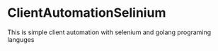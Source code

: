 # ClientAutomationSelinium
This is simple client automation with selenium and golang programing languges
